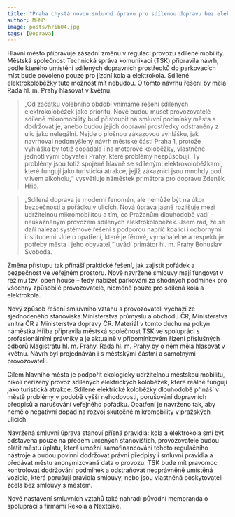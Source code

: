 ```yaml
---
title: "Praha chystá novou smluvní úpravu pro sdílenou dopravu bez elektrokoloběžek"
author: MHMP
image: posts/hrib04.jpg
tags: [Doprava]
---
```


Hlavní město připravuje zásadní změnu v regulaci provozu sdílené mobility. Městská společnost Technická správa komunikací (TSK) připravila návrh, podle kterého umístění sdílených dopravních prostředků do parkovacích míst bude povoleno pouze pro jízdní kola a elektrokola. Sdílené elektrokoloběžky tuto možnost mít nebudou. O tomto návrhu řešení by měla Rada hl. m. Prahy hlasovat v květnu.

> „Od začátku volebního období vnímáme řešení sdílených elektrokoloběžek jako prioritu. Nově budou muset provozovatelé sdílené mikromobility buď přistoupit na smluvní podmínky města a dodržovat je, anebo budou jejich dopravní prostředky odstraněny z ulic jako nelegální. Nejde o plošnou zákazovou vyhlášku, jak navrhoval nedomyšlený návrh městské části Praha 1, protože vyhláška by totiž dopadala i na motorové koloběžky, vlastněné jednotlivými obyvateli Prahy, které problémy nezpůsobují. Ty problémy jsou totiž spojené hlavně se sdílenými elektrokoloběžkami, které fungují jako turistická atrakce, jejíž zákazníci jsou mnohdy pod vlivem alkoholu,“ vysvětluje náměstek primátora pro dopravu Zdeněk Hřib.

> „Sdílená doprava je moderní fenomén, ale nemůže být na úkor bezpečnosti a pořádku v ulicích. Nová úprava jasně rozlišuje mezi udržitelnou mikromobilitou a tím, co Pražanům dlouhodobě vadí – neukázněným provozem sdílených elektrokoloběžek. Jsem rád, že se daří nalézat systémové řešení s podporou napříč koalicí i odbornými institucemi. Jde o opatření, které je férové, vymahatelné a respektuje potřeby města i jeho obyvatel,“ uvádí primátor hl. m. Prahy Bohuslav Svoboda.

Změna přístupu tak přináší praktické řešení, jak zajistit pořádek a bezpečnost ve veřejném prostoru. Nově navržené smlouvy mají fungovat v režimu tzv. open house – tedy nabízet parkování za shodných podmínek pro všechny způsobilé provozovatele, nicméně pouze pro sdílená kola a elektrokola.

Nový způsob řešení smluvního vztahu s provozovateli vychází ze sjednoceného stanoviska Ministerstva průmyslu a obchodu ČR, Ministerstva vnitra ČR a Ministerstva dopravy ČR. Materiál v tomto duchu na pokyn náměstka Hřiba připravila městská společnost TSK ve spolupráci s profesionálními právníky a je aktuálně v připomínkovém řízení příslušných odborů Magistrátu hl. m. Prahy. Rada hl. m. Prahy by o něm měla hlasovat v květnu. Návrh byl projednáván i s městskými částmi a samotnými provozovateli.

Cílem hlavního města je podpořit ekologicky udržitelnou městskou mobilitu, nikoli neřízený provoz sdílených elektrických koloběžek, které reálně fungují jako turistická atrakce. Sdílené elektrické koloběžky dlouhodobě přináší v městě problémy v podobě vyšší nehodovosti, porušování dopravních předpisů a narušování veřejného pořádku. Opatření je navrženo tak, aby nemělo negativní dopad na rozvoj skutečné mikromobility v pražských ulicích.

Navržená smluvní úprava stanoví přísná pravidla: kola a elektrokola smí být odstavena pouze na předem určených stanovištích, provozovatelé budou platit městu úplatu, která umožní samofinancování tohoto regulačního nástroje a budou povinni dodržovat právní předpisy i smluvní pravidla a předávat městu anonymizovaná data o provozu. TSK bude mít pravomoc kontrolovat dodržování podmínek a odstraňovat neoprávněně umístěná vozidla, která porušují pravidla smlouvy, nebo jsou vlastněná poskytovateli zcela bez smlouvy s městem.

Nové nastavení smluvních vztahů také nahradí původní memoranda o spolupráci s firmami Rekola a Nextbike.
